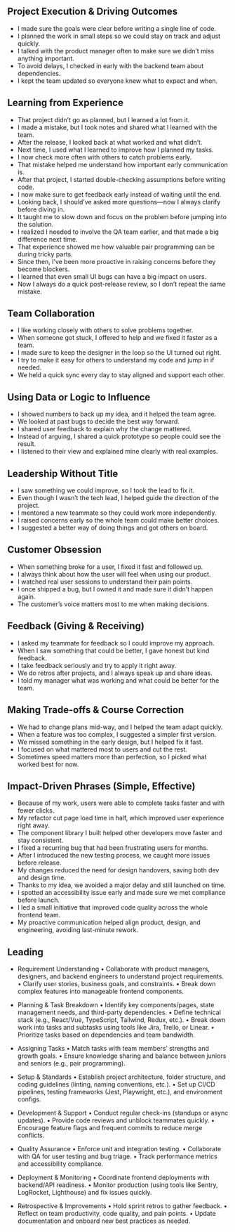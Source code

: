 ## Project Execution & Driving Outcomes
- I made sure the goals were clear before writing a single line of code.
- I planned the work in small steps so we could stay on track and adjust quickly.
- I talked with the product manager often to make sure we didn’t miss anything important.
- To avoid delays, I checked in early with the backend team about dependencies.
- I kept the team updated so everyone knew what to expect and when.

## Learning from Experience
- That project didn’t go as planned, but I learned a lot from it.
- I made a mistake, but I took notes and shared what I learned with the team.
- After the release, I looked back at what worked and what didn’t.
- Next time, I used what I learned to improve how I planned my tasks.
- I now check more often with others to catch problems early.
- That mistake helped me understand how important early communication is.
- After that project, I started double-checking assumptions before writing code.
- I now make sure to get feedback early instead of waiting until the end.
- Looking back, I should’ve asked more questions—now I always clarify before diving in.
- It taught me to slow down and focus on the problem before jumping into the solution.
- I realized I needed to involve the QA team earlier, and that made a big difference next time.
- That experience showed me how valuable pair programming can be during tricky parts.
- Since then, I’ve been more proactive in raising concerns before they become blockers.
- I learned that even small UI bugs can have a big impact on users.
- Now I always do a quick post-release review, so I don’t repeat the same mistake.

## Team Collaboration
- I like working closely with others to solve problems together.
- When someone got stuck, I offered to help and we fixed it faster as a team.
- I made sure to keep the designer in the loop so the UI turned out right.
- I try to make it easy for others to understand my code and jump in if needed.
- We held a quick sync every day to stay aligned and support each other.

## Using Data or Logic to Influence
- I showed numbers to back up my idea, and it helped the team agree.
- We looked at past bugs to decide the best way forward.
- I shared user feedback to explain why the change mattered.
- Instead of arguing, I shared a quick prototype so people could see the result.
- I listened to their view and explained mine clearly with real examples.

##  Leadership Without Title
- I saw something we could improve, so I took the lead to fix it.
- Even though I wasn’t the tech lead, I helped guide the direction of the project.
- I mentored a new teammate so they could work more independently.
- I raised concerns early so the whole team could make better choices.
- I suggested a better way of doing things and got others on board.

##  Customer Obsession
- When something broke for a user, I fixed it fast and followed up.
- I always think about how the user will feel when using our product.
- I watched real user sessions to understand their pain points.
- I once shipped a bug, but I owned it and made sure it didn’t happen again.
- The customer’s voice matters most to me when making decisions.

##  Feedback (Giving & Receiving)
- I asked my teammate for feedback so I could improve my approach.
- When I saw something that could be better, I gave honest but kind feedback.
- I take feedback seriously and try to apply it right away.
- We do retros after projects, and I always speak up and share ideas.
- I told my manager what was working and what could be better for the team.

## Making Trade-offs & Course Correction
- We had to change plans mid-way, and I helped the team adapt quickly.
- When a feature was too complex, I suggested a simpler first version.
- We missed something in the early design, but I helped fix it fast.
- I focused on what mattered most to users and cut the rest.
- Sometimes speed matters more than perfection, so I picked what worked best for now.

## Impact-Driven Phrases (Simple, Effective)
- Because of my work, users were able to complete tasks faster and with fewer clicks.
- My refactor cut page load time in half, which improved user experience right away.
- The component library I built helped other developers move faster and stay consistent.
- I fixed a recurring bug that had been frustrating users for months.
- After I introduced the new testing process, we caught more issues before release.
- My changes reduced the need for design handovers, saving both dev and design time.
- Thanks to my idea, we avoided a major delay and still launched on time.
- I spotted an accessibility issue early and made sure we met compliance before launch.
- I led a small initiative that improved code quality across the whole frontend team.
- My proactive communication helped align product, design, and engineering, avoiding last-minute rework.


## Leading
- Requirement Understanding
	•	Collaborate with product managers, designers, and backend engineers to understand project requirements.
	•	Clarify user stories, business goals, and constraints.
	•	Break down complex features into manageable frontend components.

- Planning & Task Breakdown
	•	Identify key components/pages, state management needs, and third-party dependencies.
	•	Define technical stack (e.g., React/Vue, TypeScript, Tailwind, Redux, etc.).
	•	Break down work into tasks and subtasks using tools like Jira, Trello, or Linear.
	•	Prioritize tasks based on dependencies and team bandwidth.

- Assigning Tasks
	•	Match tasks with team members’ strengths and growth goals.
	•	Ensure knowledge sharing and balance between juniors and seniors (e.g., pair programming).

- Setup & Standards
	•	Establish project architecture, folder structure, and coding guidelines (linting, naming conventions, etc.).
	•	Set up CI/CD pipelines, testing frameworks (Jest, Playwright, etc.), and environment configs.

- Development & Support
	•	Conduct regular check-ins (standups or async updates).
	•	Provide code reviews and unblock teammates quickly.
	•	Encourage feature flags and frequent commits to reduce merge conflicts.

- Quality Assurance
	•	Enforce unit and integration testing.
	•	Collaborate with QA for user testing and bug triage.
	•	Track performance metrics and accessibility compliance.

- Deployment & Monitoring
	•	Coordinate frontend deployments with backend/API readiness.
	•	Monitor production (using tools like Sentry, LogRocket, Lighthouse) and fix issues quickly.

- Retrospective & Improvements
	•	Hold sprint retros to gather feedback.
	•	Reflect on team productivity, code quality, and pain points.
	•	Update documentation and onboard new best practices as needed.
